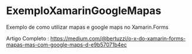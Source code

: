# ExemploXamarinGoogleMapas
Exemplo de como utilizar mapas e google maps no Xamarin.Forms

Artigo Completo : https://medium.com/@bertuzzi/o-x-do-xamarin-forms-mapas-mas-com-google-maps-d-e9b57071b4ec
